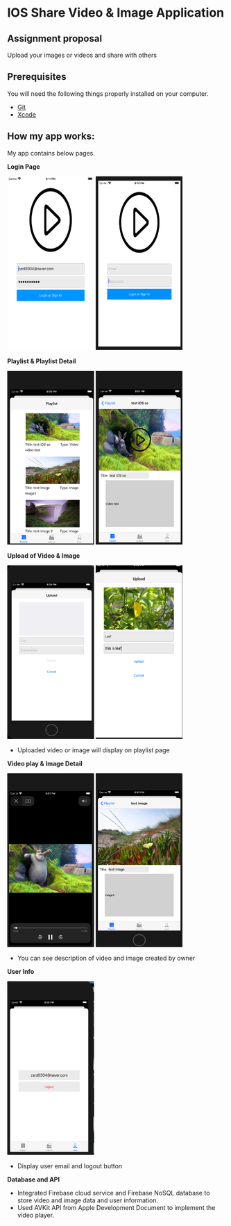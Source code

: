 # IOS Share Video & Image Application


## Assignment proposal
Upload your images or videos and share with others

## Prerequisites

You will need the following things properly installed on your computer.

* [Git](https://git-scm.com/)
* [Xcode](https://developer.apple.com/xcode/)

## How my app works:
My app contains below pages.

**Login Page**

<p float="left">
<img src="https://github.com/Jaejun-Project/IOS_ShareVideoImg/blob/master/ios_final_image/login.png?raw=true"  width="200" height="400" />
<img src="https://github.com/Jaejun-Project/IOS_ShareVideoImg/blob/master/ios_final_image/main.png?raw=true"  width="200" height="400" />
</p>

**Playlist & Playlist Detail**

<p float="left">
<img src="https://github.com/Jaejun-Project/IOS_ShareVideoImg/blob/master/ios_final_image/playlist.png?raw=true"  width="200" height="400" />
<img src="https://github.com/Jaejun-Project/IOS_ShareVideoImg/blob/master/ios_final_image/playDetail.png?raw=true"  width="200" height="400" />
</p>

**Upload of Video & Image**

<p float="left">
<img src="https://github.com/Jaejun-Project/IOS_ShareVideoImg/blob/master/ios_final_image/upload.png?raw=true"  width="200" height="400" />
<img src="https://github.com/Jaejun-Project/IOS_ShareVideoImg/blob/master/ios_final_image/uploadImge.png?raw=true"  width="200" height="400" />
</p>

- Uploaded video or image will display on playlist page

**Video play & Image Detail**

<p float="left">
<img src="https://github.com/Jaejun-Project/IOS_ShareVideoImg/blob/master/ios_final_image/videoPlay.png?raw=true"  width="200" height="400" />
<img src="https://github.com/Jaejun-Project/IOS_ShareVideoImg/blob/master/ios_final_image/imageDetail.png?raw=true"  width="200" height="400" />
</p>

- You can see description of video and image created by owner

**User Info**

<p float="left">
  <img src="https://github.com/Jaejun-Project/IOS_ShareVideoImg/blob/master/ios_final_image/userInfo.png?raw=true"  width="200" height="400" />
</p>

- Display user email and logout button

**Database and API**
- Integrated Firebase cloud service and Firebase NoSQL database to store video and image data and user information. 
- Used AVKit API from Apple Development Document to implement the video player.


